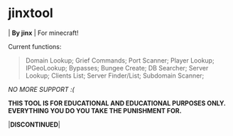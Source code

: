 # jinxtool
| **By jinx** | For minecraft!

Current functions:
>Domain Lookup;
>Grief Commands;
>Port Scanner;
>Player Lookup;
>IPGeoLookup;
>Bypasses;
>Bungee Create;
>DB Searcher;
>Server Lookup;
>Clients List;
>Server Finder/List;
>Subdomain Scanner;

*NO MORE SUPPORT :(*

**THIS TOOL IS FOR EDUCATIONAL AND EDUCATIONAL PURPOSES ONLY. EVERYTHING YOU DO YOU TAKE THE PUNISHMENT FOR.**

|**DISCONTINUED**|
